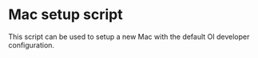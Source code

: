 # Mac setup script
This script can be used to setup a new Mac with the default OI developer configuration.
